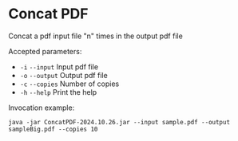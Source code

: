# Concat PDF

Concat a pdf input file "n" times in the output pdf file

Accepted parameters:

   - `-i` `--input` Input pdf file
   - `-o` `--output` Output pdf file
   - `-c` `--copies` Number of copies
   - `-h` `--help` Print the help

Invocation example:

```shell
java -jar ConcatPDF-2024.10.26.jar --input sample.pdf --output sampleBig.pdf --copies 10
```